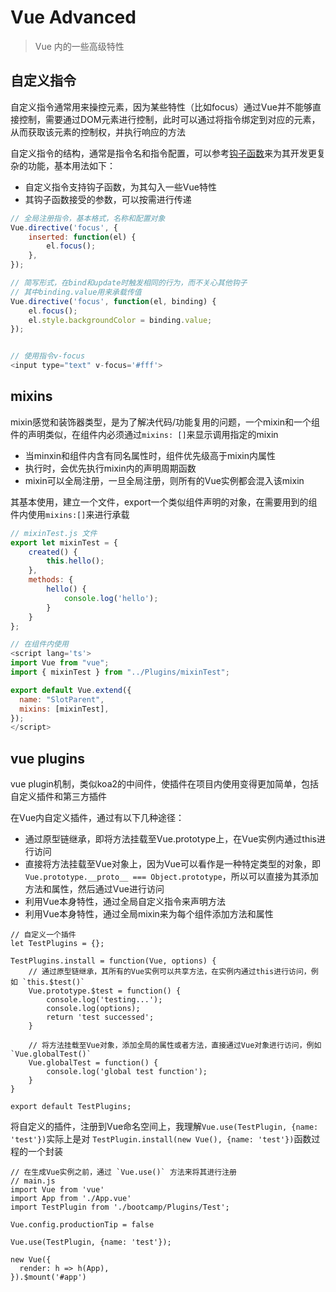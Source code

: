 # Vue Advanced

> Vue 内的一些高级特性


## 自定义指令

自定义指令通常用来操控元素，因为某些特性（比如focus）通过Vue并不能够直接控制，需要通过DOM元素进行控制，此时可以通过将指令绑定到对应的元素，从而获取该元素的控制权，并执行响应的方法

自定义指令的结构，通常是指令名和指令配置，可以参考[钩子函数](https://cn.vuejs.org/v2/guide/custom-directive.html#钩子函数)来为其开发更复杂的功能，基本用法如下：

- 自定义指令支持钩子函数，为其勾入一些Vue特性
- 其钩子函数接受的参数，可以按需进行传递

```js
// 全局注册指令，基本格式，名称和配置对象
Vue.directive('focus', {
    inserted: function(el) {
        el.focus();
    },
});

// 简写形式，在bind和update时触发相同的行为，而不关心其他钩子
// 其中binding.value用来承载传值
Vue.directive('focus', function(el, binding) {
	el.focus();
	el.style.backgroundColor = binding.value;
});


// 使用指令v-focus
<input type="text" v-focus='#fff'>
```

## mixins

mixin感觉和装饰器类型，是为了解决代码/功能复用的问题，一个mixin和一个组件的声明类似，在组件内必须通过`mixins: []`来显示调用指定的mixin

- 当minxin和组件内含有同名属性时，组件优先级高于mixin内属性
- 执行时，会优先执行mixin内的声明周期函数
- mixin可以全局注册，一旦全局注册，则所有的Vue实例都会混入该mixin

其基本使用，建立一个文件，export一个类似组件声明的对象，在需要用到的组件内使用`mixins:[]`来进行承载

```js
// mixinTest.js 文件
export let mixinTest = {
    created() {
        this.hello();
    },
    methods: {
        hello() {
            console.log('hello');
        }
    }
};

// 在组件内使用
<script lang='ts'>
import Vue from "vue";
import { mixinTest } from "../Plugins/mixinTest";

export default Vue.extend({
  name: "SlotParent",
  mixins: [mixinTest],
});
</script>
```


## vue plugins

vue plugin机制，类似koa2的中间件，使插件在项目内使用变得更加简单，包括自定义插件和第三方插件

在Vue内自定义插件，通过有以下几种途径：

- 通过原型链继承，即将方法挂载至Vue.prototype上，在Vue实例内通过this进行访问
- 直接将方法挂载至Vue对象上，因为Vue可以看作是一种特定类型的对象，即`Vue.prototype.__proto__ === Object.prototype`，所以可以直接为其添加方法和属性，然后通过Vue进行访问
- 利用Vue本身特性，通过全局自定义指令来声明方法
- 利用Vue本身特性，通过全局mixin来为每个组件添加方法和属性

```
// 自定义一个插件
let TestPlugins = {};

TestPlugins.install = function(Vue, options) {
	// 通过原型链继承，其所有的Vue实例可以共享方法，在实例内通过this进行访问，例如 `this.$test()`
    Vue.prototype.$test = function() {
        console.log('testing...');
        console.log(options);
        return 'test successed';
    }

    // 将方法挂载至Vue对象，添加全局的属性或者方法，直接通过Vue对象进行访问，例如 `Vue.globalTest()`
	Vue.globalTest = function() {
		console.log('global test function');
	}
}

export default TestPlugins;
```

将自定义的插件，注册到Vue命名空间上，我理解`Vue.use(TestPlugin, {name: 'test'})`实际上是对 `TestPlugin.install(new Vue(), {name: 'test'})`函数过程的一个封装

```
// 在生成Vue实例之前，通过 `Vue.use()` 方法来将其进行注册
// main.js
import Vue from 'vue'
import App from './App.vue'
import TestPlugin from './bootcamp/Plugins/Test';

Vue.config.productionTip = false

Vue.use(TestPlugin, {name: 'test'});

new Vue({
  render: h => h(App),
}).$mount('#app')
```